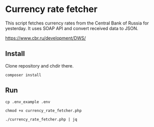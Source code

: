 # Currency rate fetcher

This script fetches currency rates from the Central Bank of Russia for yesterday. It uses SOAP API and convert received data to JSON.

https://www.cbr.ru/development/DWS/

## Install

Clone repository and chdir there.

```
composer install
```

## Run

```
cp .env_example .env
```
```
chmod +x currency_rate_fetcher.php
```
```
./currency_rate_fetcher.php | jq
```

